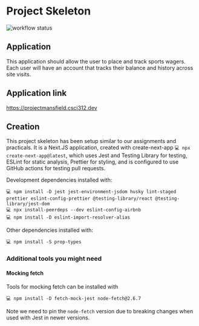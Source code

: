 # Project Skeleton

![workflow status](https://github.com/csci312a-f23/project-mansfield/actions/workflows/node.js.yml/badge.svg)

## Application

This application should allow the user to place and track sports wagers. Each user will have an account that tracks their balance and history across site visits.

## Application link

https://projectmansfield.csci312.dev

## Creation

This project skeleton has been setup similar to our assignments and practicals. It is a Next.JS application, created with create-next-app `💻 npx create-next-app@latest`, which uses Jest and Testing Library for testing, ESLint for static analysis, Prettier for styling, and is configured to use GitHub actions for testing pull requests.

Development dependencies installed with:

```
💻 npm install -D jest jest-environment-jsdom husky lint-staged prettier eslint-config-prettier @testing-library/react @testing-library/jest-dom
💻 npx install-peerdeps --dev eslint-config-airbnb
💻 npm install -D eslint-import-resolver-alias
```

Other dependencies installed with:

```
💻 npm install -S prop-types
```

### Additional tools you might need

#### Mocking fetch

Tools for mocking fetch can be installed with

```
💻 npm install -D fetch-mock-jest node-fetch@2.6.7
```

Note we need to pin the `node-fetch` version due to breaking changes when used with Jest in newer versions.
